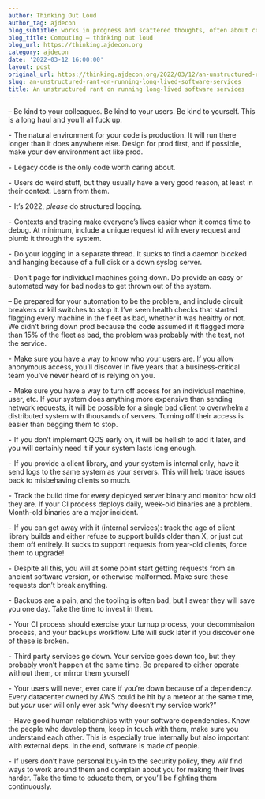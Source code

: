 ```yaml
---
author: Thinking Out Loud
author_tag: ajdecon
blog_subtitle: works in progress and scattered thoughts, often about computers
blog_title: Computing – thinking out loud
blog_url: https://thinking.ajdecon.org
category: ajdecon
date: '2022-03-12 16:00:00'
layout: post
original_url: https://thinking.ajdecon.org/2022/03/12/an-unstructured-rant-on-running-long-lived-software-services/
slug: an-unstructured-rant-on-running-long-lived-software-services
title: An unstructured rant on running long-lived software services
---
```


<p>&#8211; Be kind to your colleagues. Be kind to your users. Be kind to yourself. This is a long haul and you’ll all fuck up.</p>




<p>⁃ The natural environment for your code is production. It will run there longer than it does anywhere else. Design for prod first, and if possible, make your dev environment act like prod.</p>




<p>⁃ Legacy code is the only code worth caring about.</p>




<p>⁃ Users do weird stuff, but they usually have a very good reason, at least in their context. Learn from them.</p>




<p>⁃ It’s 2022, <em>please</em> do structured logging.</p>




<p>⁃ Contexts and tracing make everyone&#8217;s lives easier when it comes time to debug. At minimum, include a unique request id with every request and plumb it through the system.</p>




<p>⁃ Do your logging in a separate thread. It sucks to find a daemon blocked and hanging because of a full disk or a down syslog server.</p>




<p>⁃ Don’t page for individual machines going down. Do provide an easy or automated way for bad nodes to get thrown out of the system.</p>




<p>&#8211; Be prepared for your automation to be the problem, and include circuit breakers or kill switches to stop it. I&#8217;ve seen health checks that started flagging every machine in the fleet as bad, whether it was healthy or not. We didn&#8217;t bring down prod because the code assumed if it flagged more than 15% of the fleet as bad, the problem was probably with the test, not the service.</p>




<p>⁃ Make sure you have a way to know who your users are. If you allow anonymous access, you&#8217;ll discover in five years that a business-critical team you&#8217;ve never heard of is relying on you.</p>




<p>⁃ Make sure you have a way to turn off access for an individual machine, user, etc. If your system does anything more expensive than sending network requests, it will be possible for a single bad client to overwhelm a distributed system with thousands of servers. Turning off their access is easier than begging them to stop.</p>




<p>⁃ If you don’t implement QOS early on, it will be hellish to add it later, and you will certainly need it if your system lasts long enough.</p>




<p>⁃ If you provide a client library, and your system is internal only, have it send logs to the same system as your servers. This will help trace issues back to misbehaving clients so much.</p>




<p>⁃ Track the build time for every deployed server binary and monitor how old they are. If your CI process deploys daily, week-old binaries are a problem. Month-old binaries are a major incident.</p>




<p>⁃ If you can get away with it (internal services): track the age of client library builds and either refuse to support builds older than X, or just cut them off entirely. It sucks to support requests from year-old clients, force them to upgrade!</p>




<p>⁃ Despite all this, you will at some point start getting requests from an ancient software version, or otherwise malformed. Make sure these requests don’t break anything.</p>




<p>⁃ Backups are a pain, and the tooling is often bad, but I swear they will save you one day. Take the time to invest in them.</p>




<p>⁃ Your CI process should exercise your turnup process, your decommission process, and your backups workflow. Life will suck later if you discover one of these is broken.</p>




<p>⁃ Third party services go down. Your service goes down too, but they probably won’t happen at the same time. Be prepared to either operate without them, or mirror them yourself</p>




<p>⁃ Your users will never, ever care if you’re down because of a dependency. Every datacenter owned by AWS could be hit by a meteor at the same time, but <em>your</em> user will only ever ask “why doesn’t my service work?”</p>




<p>⁃ Have good human relationships with your software dependencies. Know the people who develop them, keep in touch with them, make sure you understand each other. This is especially true internally but also important with external deps. In the end, software is made of people.</p>




<p>⁃ If users don’t have personal buy-in to the security policy, they <em>will</em> find ways to work around them and complain about you for making their lives harder. Take the time to educate them, or you&#8217;ll be fighting them continuously.</p>